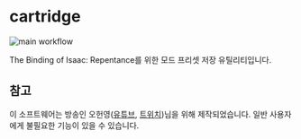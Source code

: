 # cartridge
![main workflow](https://github.com/TeamHY/cartridge/actions/workflows/main.yml/badge.svg)

The Binding of Isaac: Repentance를 위한 모드 프리셋 저장 유틸리티입니다.

## 참고
이 소프트웨어는 방송인 오헌영([유튜브](https://www.youtube.com/@HeonYeong_Isaac), [트위치](https://www.twitch.tv/iwt2hw))님을 위해 제작되었습니다. 일반 사용자에게 불필요한 기능이 있을 수 있습니다.

